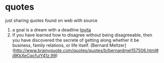 quotes
======

just sharing quotes found on web with source

1. a goal is a dream with a deadline [Igvita](https://www.igvita.com/)
2. If you have learned how to disagree without being disagreeable, then you have discovered the secrete of getting along    whether it be business, family relations, or life itself. [Bernard Meltzer] (http://www.brainyquote.com/quotes/quotes/b/bernardmel157506.html#j8KkXeCqcfuiY41z.99)


